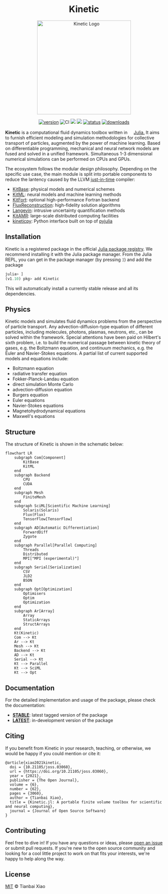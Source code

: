 <div align="center">
  <h1>Kinetic</h1>
  <img
    src="https://i.postimg.cc/ncXfgjXd/dancing-circles.gif"
    alt="Kinetic Logo" width="300">
  </img>
  
  [![version](https://juliahub.com/docs/Kinetic/version.svg)](https://juliahub.com/ui/Packages/Kinetic/wrVmu)
  ![CI](https://img.shields.io/github/actions/workflow/status/vavrines/Kinetic.jl/ci.yml?branch=master)
  [![](https://img.shields.io/badge/docs-latest-blue)](https://xiaotianbai.com/Kinetic.jl/dev/)
  [![](https://img.shields.io/badge/docs-stable-blue)](https://xiaotianbai.com/Kinetic.jl/stable/)
  [![status](https://joss.theoj.org/papers/65d56efef938caf92c2cc942d2c25ea4/status.svg?style=flat-square)](https://joss.theoj.org/papers/65d56efef938caf92c2cc942d2c25ea4)
  [![downloads](https://img.shields.io/endpoint?color=important&label=downloads&logo=%2F&url=https%3A%2F%2Fpkgs.genieframework.com%2Fapi%2Fv1%2Fbadge%2FKitBase)](https://pkgs.genieframework.com?packages=Kinetic)
  <!--[![downloads](https://shields.io/endpoint?url=https://pkgs.genieframework.com/api/v1/badge/Kinetic/label:downloads-sep:,-logo:none-color:important)](https://pkgs.genieframework.com?packages=Kinetic)-->

 <!--
| [Kinetic](https://github.com/vavrines/Kinetic.jl) | [KitBase](https://github.com/vavrines/KitBase.jl) | [KitML](https://github.com/vavrines/KitML.jl) | [KitFort](https://github.com/vavrines/KitFort.jl) |
| ---------- | --------- | ---------------- | ------ |
| ![CI](https://img.shields.io/github/actions/workflow/status/vavrines/Kinetic.jl/ci.yml?branch=master&style=flat-square) | ![CI](https://img.shields.io/github/actions/workflow/status/vavrines/KitBase.jl/ci.yml?branch=main&style=flat-square) | ![CI](https://img.shields.io/github/actions/workflow/status/vavrines/KitML.jl/main.yml?branch=main&style=flat-square) | ![CI](https://img.shields.io/github/actions/workflow/status/vavrines/KitFort.jl/main.yml?branch=main&style=flat-square) |
| [![codecov](https://img.shields.io/codecov/c/github/vavrines/Kinetic.jl?style=flat-square)](https://codecov.io/gh/vavrines/Kinetic.jl) | [![codecov](https://img.shields.io/codecov/c/github/vavrines/KitBase.jl?style=flat-square)](https://codecov.io/gh/vavrines/KitBase.jl) | [![codecov](https://img.shields.io/codecov/c/github/vavrines/KitML.jl?style=flat-square)](https://codecov.io/gh/vavrines/KitML.jl) | [![codecov](https://img.shields.io/codecov/c/github/vavrines/KitFort.jl?style=flat-square)](https://codecov.io/gh/vavrines/KitFort.jl) |
![](https://img.shields.io/github/last-commit/vavrines/Kinetic.jl?label=updated&style=flat-square) | ![](https://img.shields.io/github/last-commit/vavrines/KitBase.jl?style=flat-square&label=updated) | ![](https://img.shields.io/github/last-commit/vavrines/KitML.jl?style=flat-square&label=updated) | ![](https://img.shields.io/github/last-commit/vavrines/KitFort.jl?style=flat-square&label=updated)
-->
</div>

<!--
![](https://img.shields.io/github/v/tag/vavrines/Kinetic.jl?include_prereleases&label=latest%20version&logo=github&sort=semver)
![](https://img.shields.io/badge/License-MIT-yellow.svg)
![](https://zenodo.org/badge/243490351.svg?style=flat-square)
[![ColPrac: Contributor's Guide on Collaborative Practices for Community Packages](https://img.shields.io/badge/ColPrac-Contributor's%20Guide-blueviolet)](https://github.com/SciML/ColPrac)
[![GitHub commits since tagged version](https://img.shields.io/github/commits-since/vavrines/Kinetic.jl/v0.7.0.svg?style=social&logo=github)](https://github.com/vavrines/Kinetic.jl)
[![Visits Badge](https://badges.pufler.dev/visits/vavrines/Kinetic.jl)](https://badges.pufler.dev)
-->

<!--<div align="center"> <img
  src="https://i.postimg.cc/ncXfgjXd/dancing-circles.gif"
  alt="Kinetic Logo" width="300"></img>
</div>-->
<!--
# Kinetic.jl
<img src="https://i.postimg.cc/ncXfgjXd/dancing-circles.gif" width="300"/>
-->

**Kinetic** is a computational fluid dynamics toolbox written in <a href="https://julialang.org"><img src="https://raw.githubusercontent.com/JuliaLang/julia-logo-graphics/master/images/julia.ico" width="16em">Julia.</a>
It aims to furnish efficient modeling and simulation methodologies for collective transport of particles, augmented by the power of machine learning.
Based on differentiable programming, mechanical and neural network models are fused and solved in a unified framework.
Simultaneous 1-3 dimensional numerical simulations can be performed on CPUs and GPUs.

The ecosystem follows the modular design philosophy.
Depending on the specific use case, the main module is split into portable components to reduce the lantency caused by the LLVM [just-in-time](https://llvm.org/docs/tutorial/index.html#building-a-jit-in-llvm) compiler:

- [KitBase](https://github.com/vavrines/KitBase.jl): physical models and numerical schemes
- [KitML](https://github.com/vavrines/KitML.jl): neural models and machine learning methods
- [KitFort](https://github.com/vavrines/KitFort.jl): optional high-performance Fortran backend
- [FluxReconstruction](https://github.com/vavrines/FluxReconstruction.jl): high-fidelity solution algorithms
- [Langevin](https://github.com/vavrines/Langevin.jl): intrusive uncertainty quantification methods
- [KitAMR](https://github.com/CFDML/KitAMR.jl): large-scale distributed computing facilities
- [kineticpy](https://github.com/vavrines/kineticpy): Python interface built on top of [pyjulia](https://github.com/JuliaPy/pyjulia)

## Installation

Kinetic is a registered package in the official [Julia package registry](https://github.com/JuliaRegistries/General).
We recommend installing it with the Julia package manager. 
From the Julia REPL, you can get in the package manager (by pressing `]`) and add the package

```julia
julia> ]
(v1.10) pkg> add Kinetic
```
This will automatically install a currently stable release and all its dependencies.

## Physics

Kinetic models and simulates fluid dynamics problems from the perspective of particle transport.
Any advection-diffusion-type equation of different particles, including molecules, photons, plasmas, neutrons, etc., can be solved within the framework.
Special attentions have been paid on Hilbert's sixth problem, i.e. to build the numerical passage between kinetic theory of gases, e.g. the Boltzmann equation, and continuum mechanics, e.g. the Euler and Navier-Stokes equations.
A partial list of current supported models and equations include:
- Boltzmann equation
- radiative transfer equation
- Fokker-Planck-Landau equation
- direct simulation Monte Carlo
- advection-diffusion equation
- Burgers equation
- Euler equations
- Navier-Stokes equations
- Magnetohydrodynamical equations
- Maxwell's equations

## Structure

The structure of Kinetic is shown in the schematic below:

```mermaid
flowchart LR
    subgraph Com[Component]
        KitBase
        KitML
    end
    subgraph Backend
        CPU
        CUDA
    end
    subgraph Mesh
        FiniteMesh
    end
    subgraph SciML[Scientific Machine Learning]
        Solaris(Solaris)
        Flux(Flux)
        TensorFlow[TensorFlow]
    end
    subgraph AD[Automatic Differentiation]
        ForwardDiff
        Zygote
    end
    subgraph Parallel[Parallel Computing]
        Threads
        Distributed
        MPI["MPI (experimental)"]
    end
    subgraph Serial[Serialization]
        CSV
        JLD2
        BSON
    end
    subgraph Opt[Optimization]
        Optimisers
        Optim
        Optimization
    end
    subgraph Ar[Array]
        Array
        StaticArrays
        StructArrays
    end
    Kt(Kinetic)
    Com --> Kt
    Ar --> Kt
    Mesh --> Kt
    Backend --> Kt
    AD --> Kt
    Serial --> Kt
    Kt --> Parallel
    Kt --> SciML
    Kt --> Opt
```

## Documentation

For the detailed implementation and usage of the package, please
check the documentation:

- [**STABLE**](https://xiaotianbai.com/Kinetic.jl/stable/): latest tagged version of the package
- [**LATEST**](https://xiaotianbai.com/Kinetic.jl/dev/): in-development version of the package

## Citing

If you benefit from Kinetic in your research, teaching, or otherwise, we would be happy if you could mention or cite it:

```
@article{xiao2021kinetic,
  doi = {10.21105/joss.03060},
  url = {https://doi.org/10.21105/joss.03060},
  year = {2021},
  publisher = {The Open Journal},
  volume = {6},
  number = {62},
  pages = {3060},
  author = {Tianbai Xiao},
  title = {Kinetic.jl: A portable finite volume toolbox for scientific and neural computing},
  journal = {Journal of Open Source Software}
}
```

## Contributing

Feel free to dive in! If you have any questions or ideas, please [open an issue](https://github.com/vavrines/Kinetic.jl/issues/new) or submit pull requests.
If you're new to the open source community and looking for a cool little project to work on that fits your interests, we're happy to help along the way.

## License

[MIT](LICENSE) © Tianbai Xiao
